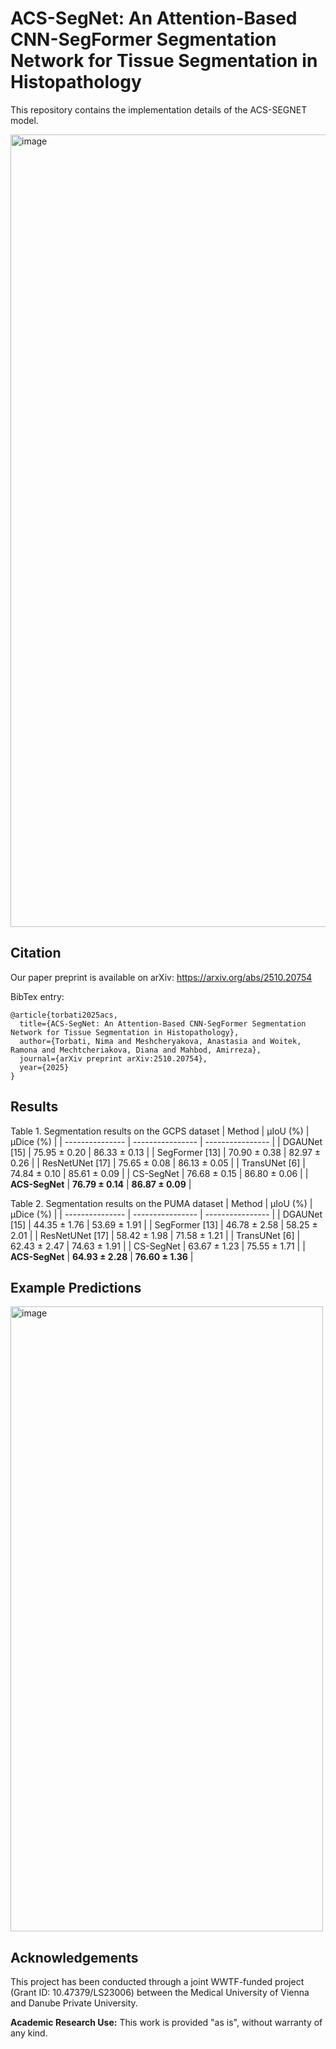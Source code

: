   
# ACS-SegNet: An Attention-Based CNN-SegFormer Segmentation Network for Tissue Segmentation in Histopathology
This repository contains the implementation details of the ACS-SEGNET model.


<img width="4240" height="1268" alt="image" src="https://github.com/user-attachments/assets/906d5d9d-7013-437c-b426-06bc9b2aa87c" />


## Citation

Our paper preprint is available on arXiv: https://arxiv.org/abs/2510.20754

BibTex entry:
```
@article{torbati2025acs,
  title={ACS-SegNet: An Attention-Based CNN-SegFormer Segmentation Network for Tissue Segmentation in Histopathology},
  author={Torbati, Nima and Meshcheryakova, Anastasia and Woitek, Ramona and Mechtcheriakova, Diana and Mahbod, Amirreza},
  journal={arXiv preprint arXiv:2510.20754},
  year={2025}
}
```






## Results
Table 1. Segmentation results on the GCPS dataset
| Method          | μIoU (%)         | μDice (%)        |
| --------------- | ---------------- | ---------------- |
| DGAUNet [15]    | 75.95 ± 0.20     | 86.33 ± 0.13     |
| SegFormer [13]  | 70.90 ± 0.38     | 82.97 ± 0.26     |
| ResNetUNet [17] | 75.65 ± 0.08     | 86.13 ± 0.05     |
| TransUNet [6]   | 74.84 ± 0.10     | 85.61 ± 0.09     |
| CS-SegNet       | 76.68 ± 0.15     | 86.80 ± 0.06     |
| **ACS-SegNet**  | **76.79 ± 0.14** | **86.87 ± 0.09** |

Table 2. Segmentation results on the PUMA dataset
| Method          | μIoU (%)         | μDice (%)        |
| --------------- | ---------------- | ---------------- |
| DGAUNet [15]    | 44.35 ± 1.76     | 53.69 ± 1.91     |
| SegFormer [13]  | 46.78 ± 2.58     | 58.25 ± 2.01     |
| ResNetUNet [17] | 58.42 ± 1.98     | 71.58 ± 1.21     |
| TransUNet [6]   | 62.43 ± 2.47     | 74.63 ± 1.91     |
| CS-SegNet       | 63.67 ± 1.23     | 75.55 ± 1.71     |
| **ACS-SegNet**  | **64.93 ± 2.28** | **76.60 ± 1.36** |



## Example Predictions
  <img width="500" height="1000" alt="image" src="https://github.com/user-attachments/assets/5e3beb8d-590a-4e3e-9fac-1b1297caddd5" />



## Acknowledgements
This project has been conducted through a joint WWTF-funded project (Grant ID: 10.47379/LS23006) between the Medical University of Vienna and Danube Private University. 
   

**Academic Research Use:**
This work is provided "as is", without warranty of any kind. 




